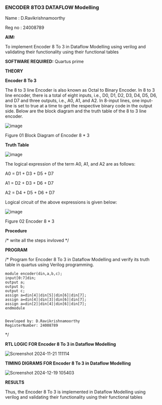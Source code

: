 ### ENCODER 8TO3 DATAFLOW Modelling

Name : D.Ravikrishnamoorthy

Reg no : 24008789

**AIM:**

To implement  Encoder 8 To 3 in Dataflow Modelling using verilog and validating their functionality using their functional tables

**SOFTWARE REQUIRED:** Quartus prime

**THEORY**

**Encoder 8 To 3**

The 8 to 3 line Encoder is also known as Octal to Binary Encoder. In 8 to 3 line encoder, there is a total of eight inputs, i.e., D0, D1, D2, D3, D4, D5, D6, and D7 and three outputs, i.e., A0, A1, and A2. In 8-input lines, one input-line is set to true at a time to get the respective binary code in the output side. Below are the block diagram and the truth table of the 8 to 3 line encoder.

![image](https://github.com/naavaneetha/ENCODER8TO3DATAFLOW/assets/154305477/0bc242c1-eb9e-4c47-afe5-30428470efc3)

Figure 01  Block Diagram of Encoder 8 * 3

**Truth Table**

![image](https://github.com/naavaneetha/ENCODER8TO3DATAFLOW/assets/154305477/35496b14-ae6e-4cd1-9abd-d6736b576575)

The logical expression of the term A0, A1, and A2 are as follows:

A0 = D1 + D3 + D5 + D7

A1 = D2 + D3 + D6 + D7

A2 = D4 + D5 + D6 + D7

Logical circuit of the above expressions is given below:

![image](https://github.com/naavaneetha/ENCODER8TO3DATAFLOW/assets/154305477/95acaee6-c873-4c75-89eb-ef09fb158053)

Figure 02  Encoder 8 * 3

**Procedure**

/* write all the steps invloved */

**PROGRAM**

/* Program for Encoder 8 To 3 in Dataflow Modelling and verify its truth table in quartus using Verilog programming. 
```
module encoder(din,a,b,c);
input[0:7]din;
output a;
output b;
output c;
assign a=din[4]|din[5]|din[6]|din[7];
assign a=din[4]|din[3]|din[6]|din[7];
assign a=din[2]|din[4]|din[6]|din[7];
endmodule


Developed by: D.Ravikrishnamoorthy
RegisterNumber: 24008789
```
*/

**RTL LOGIC FOR Encoder 8 To 3 in Dataflow Modelling**

![Screenshot 2024-11-21 111114](https://github.com/user-attachments/assets/5c8ac223-83d1-4ccc-83cf-c1913082bf16)


**TIMING DIGRAMS FOR Encoder 8 To 3 in Dataflow Modelling**


![Screenshot 2024-12-19 105403](https://github.com/user-attachments/assets/abcb3608-0610-4034-bc27-0c4d01150f81)


**RESULTS**

Thus, the Encoder 8 To 3 is implemented in Dataflow Modelling using verilog and validating their functionality using their functional tables







